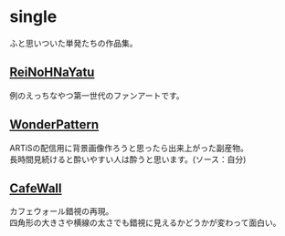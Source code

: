 # single
ふと思いついた単発たちの作品集。 

## [ReiNoHNaYatu](./ReiNoHNaYatu)
例のえっちなやつ第一世代のファンアートです。  

## [WonderPattern](./WonderPattern)
ARTiSの配信用に背景画像作ろうと思ったら出来上がった副産物。  
長時間見続けると酔いやすい人は酔うと思います。(ソース：自分)  

## [CafeWall](./CafeWall)
カフェウォール錯視の再現。  
四角形の大きさや横線の太さでも錯視に見えるかどうかが変わって面白い。  